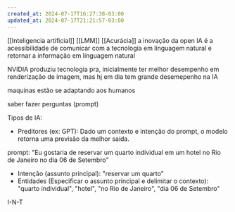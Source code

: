```yaml
---
created_at: 2024-07-17T16:27:38-03:00
updated_at: 2024-07-17T21:21:57-03:00
---
```

[[Inteligencia artificial]]
[[LMM]]
[[Acurácia]]
a inovação da open IA é a acessibilidade de comunicar com a tecnologia em linguagem natural e retornar a informação em linguagem natural

NVIDIA produziu tecnologia pra, inicialmente ter melhor desempenho em renderização de imagem, mas hj em dia tem grande desemepenho na IA

maquinas estão se adaptando aos humanos

saber fazer perguntas (prompt)

Tipos de IA:
- Preditores (ex: GPT): Dado um contexto e intenção do prompt, o modelo retorna uma previsão da melhor saída. 

prompt: "Eu gostaria de reservar um quarto individual em um hotel no Rio de Janeiro no dia 06 de Setembro"
- Intenção (assunto principal): "reservar um quarto"
- Entidades (Especificar o assunto principal e delimitar o contexto): "quarto individual", "hotel", "no Rio de Janeiro", "dia 06 de Setembro"

I-N-T